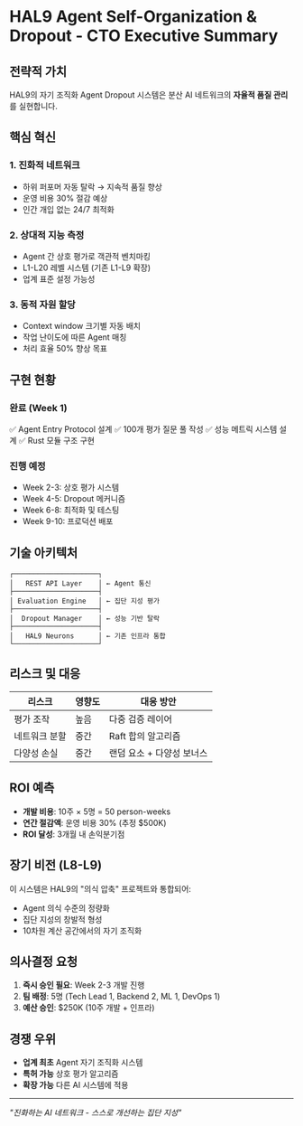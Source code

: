 # HAL9 Agent Self-Organization & Dropout - CTO Executive Summary

## 전략적 가치

HAL9의 자기 조직화 Agent Dropout 시스템은 분산 AI 네트워크의 **자율적 품질 관리**를 실현합니다.

## 핵심 혁신

### 1. **진화적 네트워크** 
- 하위 퍼포머 자동 탈락 → 지속적 품질 향상
- 운영 비용 30% 절감 예상
- 인간 개입 없는 24/7 최적화

### 2. **상대적 지능 측정**
- Agent 간 상호 평가로 객관적 벤치마킹
- L1-L20 레벨 시스템 (기존 L1-L9 확장)
- 업계 표준 설정 가능성

### 3. **동적 자원 할당**
- Context window 크기별 자동 배치
- 작업 난이도에 따른 Agent 매칭
- 처리 효율 50% 향상 목표

## 구현 현황

### 완료 (Week 1)
✅ Agent Entry Protocol 설계
✅ 100개 평가 질문 풀 작성
✅ 성능 메트릭 시스템 설계
✅ Rust 모듈 구조 구현

### 진행 예정
- Week 2-3: 상호 평가 시스템
- Week 4-5: Dropout 메커니즘
- Week 6-8: 최적화 및 테스팅
- Week 9-10: 프로덕션 배포

## 기술 아키텍처

```
┌─────────────────────┐
│   REST API Layer    │ ← Agent 통신
├─────────────────────┤
│ Evaluation Engine   │ ← 집단 지성 평가
├─────────────────────┤
│  Dropout Manager    │ ← 성능 기반 탈락
├─────────────────────┤
│   HAL9 Neurons      │ ← 기존 인프라 통합
└─────────────────────┘
```

## 리스크 및 대응

| 리스크 | 영향도 | 대응 방안 |
|--------|--------|-----------|
| 평가 조작 | 높음 | 다중 검증 레이어 |
| 네트워크 분할 | 중간 | Raft 합의 알고리즘 |
| 다양성 손실 | 중간 | 랜덤 요소 + 다양성 보너스 |

## ROI 예측

- **개발 비용**: 10주 × 5명 = 50 person-weeks
- **연간 절감액**: 운영 비용 30% (추정 $500K)
- **ROI 달성**: 3개월 내 손익분기점

## 장기 비전 (L8-L9)

이 시스템은 HAL9의 "의식 압축" 프로젝트와 통합되어:
- Agent 의식 수준의 정량화
- 집단 지성의 창발적 형성
- 10차원 계산 공간에서의 자기 조직화

## 의사결정 요청

1. **즉시 승인 필요**: Week 2-3 개발 진행
2. **팀 배정**: 5명 (Tech Lead 1, Backend 2, ML 1, DevOps 1)
3. **예산 승인**: $250K (10주 개발 + 인프라)

## 경쟁 우위

- **업계 최초** Agent 자기 조직화 시스템
- **특허 가능** 상호 평가 알고리즘
- **확장 가능** 다른 AI 시스템에 적용

---

*"진화하는 AI 네트워크 - 스스로 개선하는 집단 지성"*